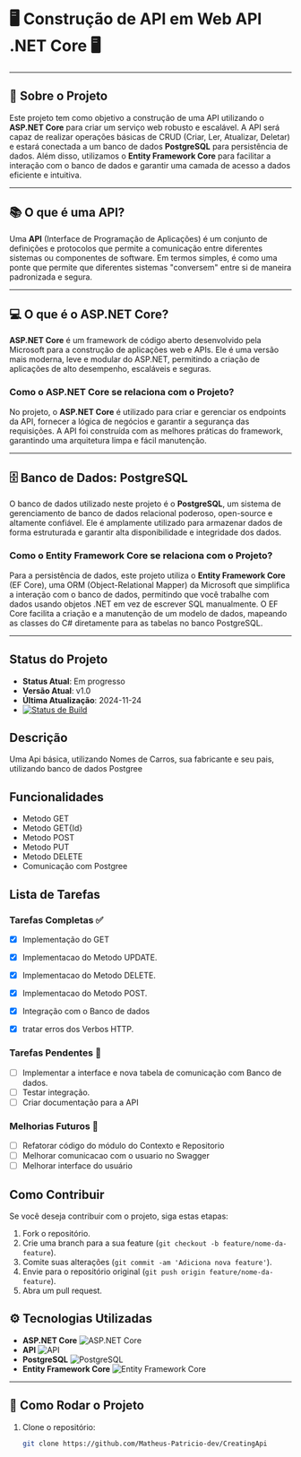 # 🖥️ **Construção de API em Web API .NET Core** 🖥️

---

## 🚀 Sobre o Projeto

Este projeto tem como objetivo a construção de uma API utilizando o **ASP.NET Core** para criar um serviço web robusto e escalável. A API será capaz de realizar operações básicas de CRUD (Criar, Ler, Atualizar, Deletar) e estará conectada a um banco de dados **PostgreSQL** para persistência de dados. Além disso, utilizamos o **Entity Framework Core** para facilitar a interação com o banco de dados e garantir uma camada de acesso a dados eficiente e intuitiva.

---

## 📚 O que é uma API?

Uma **API** (Interface de Programação de Aplicações) é um conjunto de definições e protocolos que permite a comunicação entre diferentes sistemas ou componentes de software. Em termos simples, é como uma ponte que permite que diferentes sistemas "conversem" entre si de maneira padronizada e segura.

---

## 💻 O que é o ASP.NET Core?

**ASP.NET Core** é um framework de código aberto desenvolvido pela Microsoft para a construção de aplicações web e APIs. Ele é uma versão mais moderna, leve e modular do ASP.NET, permitindo a criação de aplicações de alto desempenho, escaláveis e seguras.

### Como o ASP.NET Core se relaciona com o Projeto?

No projeto, o **ASP.NET Core** é utilizado para criar e gerenciar os endpoints da API, fornecer a lógica de negócios e garantir a segurança das requisições. A API foi construída com as melhores práticas do framework, garantindo uma arquitetura limpa e fácil manutenção.

---

## 🗄️ Banco de Dados: PostgreSQL

O banco de dados utilizado neste projeto é o **PostgreSQL**, um sistema de gerenciamento de banco de dados relacional poderoso, open-source e altamente confiável. Ele é amplamente utilizado para armazenar dados de forma estruturada e garantir alta disponibilidade e integridade dos dados.

### Como o Entity Framework Core se relaciona com o Projeto?

Para a persistência de dados, este projeto utiliza o **Entity Framework Core** (EF Core), uma ORM (Object-Relational Mapper) da Microsoft que simplifica a interação com o banco de dados, permitindo que você trabalhe com dados usando objetos .NET em vez de escrever SQL manualmente. O EF Core facilita a criação e a manutenção de um modelo de dados, mapeando as classes do C# diretamente para as tabelas no banco PostgreSQL.

---

## Status do Projeto
- **Status Atual**: Em progresso
- **Versão Atual**: v1.0
- **Última Atualização**: 2024-11-24
- [![Status de Build](https://img.shields.io/badge/build-passing-brightgreen)](https://ci.example.com)

## Descrição
Uma Api básica, utilizando Nomes de Carros, sua fabricante e seu pais, utilizando banco de dados Postgree

## Funcionalidades
- Metodo GET
- Metodo GET{Id}
- Metodo POST
- Metodo PUT
- Metodo DELETE
- Comunicação com Postgree

## Lista de Tarefas

### Tarefas Completas ✅
- [x] Implementação do GET
- [x] Implementacao do Metodo UPDATE.
- [x] Implementacao do Metodo DELETE.
- [x] Implementacao do Metodo POST.
- [x] Integração com o Banco de dados
- [x] tratar erros dos Verbos HTTP.

 
### Tarefas Pendentes 🚧
- [ ] Implementar a interface e nova tabela de comunicação com Banco de dados.
- [ ] Testar integração.
- [ ] Criar documentação para a API

### Melhorias Futuros 🌱
- [ ] Refatorar código do módulo do Contexto e Repositorio
- [ ] Melhorar comunicacao com o usuario no Swagger
- [ ] Melhorar interface do usuário

## Como Contribuir
Se você deseja contribuir com o projeto, siga estas etapas:
1. Fork o repositório.
2. Crie uma branch para a sua feature (`git checkout -b feature/nome-da-feature`).
3. Comite suas alterações (`git commit -am 'Adiciona nova feature'`).
4. Envie para o repositório original (`git push origin feature/nome-da-feature`).
5. Abra um pull request.


## ⚙️ Tecnologias Utilizadas

- **ASP.NET Core** ![ASP.NET Core](https://img.shields.io/badge/-ASP.NET%20Core-512BD4?style=flat&logo=aspnetcore&logoColor=white)
- **API** ![API](https://img.shields.io/badge/-API-25D366?style=flat&logo=api&logoColor=white)
- **PostgreSQL** ![PostgreSQL](https://img.shields.io/badge/-PostgreSQL-336791?style=flat&logo=postgresql&logoColor=white)
- **Entity Framework Core** ![Entity Framework Core](https://img.shields.io/badge/-Entity%20Framework%20Core-7C7C7C?style=flat&logo=entitydotnet&logoColor=white)

---

## 🔧 Como Rodar o Projeto

1. Clone o repositório:
   ```bash
   git clone https://github.com/Matheus-Patricio-dev/CreatingApi

